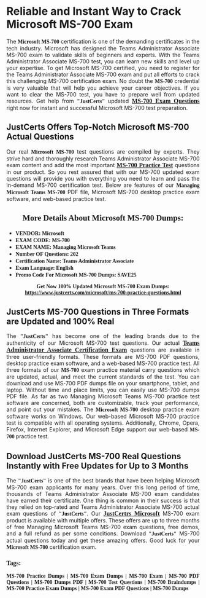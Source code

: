 <h1><strong>Reliable and Instant Way to Crack Microsoft MS-700 Exam</strong></h1>

<p style="text-align: justify;">The <span style="font-family:Georgia,serif;"><strong>Microsoft MS-700</strong></span> certification is one of the demanding certificates in the tech industry. Microsoft has designed the Teams Administrator Associate MS-700 exam to validate skills of beginners and experts. With the Teams Administrator Associate MS-700 test, you can learn new skills and level up your expertise. To get Microsoft MS-700 certified, you need to register for the Teams Administrator Associate MS-700 exam and put all efforts to crack this challenging MS-700 certification exam. No doubt the <span style="font-family:Georgia,serif;"><strong> MS-700</strong></span> credential is very valuable that will help you achieve your career objectives. If you want to clear the MS-700 test, you have to prepare well from updated resources. Get help from <span style="font-size:14px;"><span style="font-family:Georgia,serif;"><strong>"JustCerts"</strong></span></span> updated <a href="https://www.justcerts.com/microsoft/ms-700-practice-questions.html"><span style="font-size:16px;"><span style="font-family:Georgia,serif;"><strong>MS-700 Exam Questions</strong></span></span></a> right now for instant and successful Microsoft MS-700 test preparation.</p>

<h2><strong>JustCerts Offers Top-Notch Microsoft MS-700 Actual Questions </strong></h2>

<p style="text-align: justify;">Our real <span style="font-family:Georgia,serif;"><strong>Microsoft MS-700</strong></span> test questions are compiled by experts. They strive hard and thoroughly research Teams Administrator Associate MS-700 exam content and add the most important <a href="https://www.justcerts.com/microsoft/ms-700-practice-questions.html"><span style="font-size:16px;"><span style="font-family:Georgia,serif;"><strong>MS-700 Practice Test</strong></span></span></a> questions in our product. So you rest assured that with our MS-700 updated exam questions will provide you with everything you need to learn and pass the in-demand MS-700 certification test. Below are features of our <span style="font-family:Georgia,serif;"><strong>Managing Microsoft Teams MS-700</strong></span> PDF file, Microsoft MS-700 desktop practice exam software, and web-based practice test.</p>

<h2 style="text-align: center;"><strong><span style="font-family:Georgia,serif;">More Details About Microsoft MS-700 Dumps:</span></strong></h2>

<ul>
	<li style="text-align: justify;"><span style="font-size:14px;"><span style="font-family:Georgia,serif;"><strong>VENDOR: Microsoft</strong></span></span></li>
	<li style="text-align: justify;"><span style="font-size:14px;"><span style="font-family:Georgia,serif;"><strong>EXAM CODE: MS-700</strong></span></span></li>
	<li style="text-align: justify;"><span style="font-size:14px;"><span style="font-family:Georgia,serif;"><strong>EXAM NAME: Managing Microsoft Teams</strong></span></span></li>
	<li style="text-align: justify;"><span style="font-size:14px;"><span style="font-family:Georgia,serif;"><strong>Number OF Questions: 202</strong></span></span></li>
	<li style="text-align: justify;"><span style="font-size:14px;"><span style="font-family:Georgia,serif;"><strong>Certification Name: Teams Administrator Associate</strong></span></span></li>
	<li style="text-align: justify;"><span style="font-size:14px;"><span style="font-family:Georgia,serif;"><strong>Exam Language: English</strong></span></span></li>
	<li style="text-align: justify;"><span style="font-size:14px;"><span style="font-family:Georgia,serif;"><strong>Promo Code For Microsoft MS-700 Dumps: SAVE25</strong></span></span></li>
</ul>

<p style="text-align: center;"><strong><span style="font-family:Georgia,serif;"><span style="font-size:14px;">Get Now 100% Updated Microsoft MS-700 Exam Dumps:</span> <a href="https://www.justcerts.com/microsoft/ms-700-practice-questions.html">https://www.justcerts.com/microsoft/ms-700-practice-questions.html</a></span></strong></p>

<h2><strong>JustCerts MS-700 Questions in Three Formats are Updated and 100% Real</strong></h2>

<p style="text-align: justify;">The <span style="font-size:14px;"><span style="font-family:Georgia,serif;"><strong>"JustCerts"</strong></span></span> has become one of the leading brands due to the authenticity of our Microsoft MS-700 test questions. Our actual <a href="https://www.justcerts.com/microsoft/teams-administrator-associate-certification-exams.html"><span style="font-size:16px;"><span style="font-family:Georgia,serif;"><strong>Teams Administrator Associate Certification Exam</strong></span></span></a> questions are available in three user-friendly formats. These formats are MS-700 PDF questions, desktop practice exam software, and a web-based MS-700 practice test. All three formats of our <strong><span style="font-family:Georgia,serif;"> MS-700</span></strong> exam practice material carry questions which are updated, actual, and meet the current standards of the test. You can download and use MS-700 PDF dumps file on your smartphone, tablet, and laptop. Without time and place limits, you can easily use MS-700 dumps PDF file. As far as two Managing Microsoft Teams MS-700 practice test software are concerned, both are customizable, track your performance, and point out your mistakes. The <span style="font-family:Georgia,serif;"><strong>Microsoft MS-700</strong></span> desktop practice exam software works on Windows. Our web-based Microsoft MS-700 practice test is compatible with all operating systems. Additionally, Chrome, Opera, Firefox, Internet Explorer, and Microsoft Edge support our web-based <span style="font-family:Georgia,serif;"><strong>MS-700 </strong></span> practice test.</p>

<h2><strong>Download JustCerts MS-700 Real Questions Instantly with Free Updates for Up to 3 Months</strong></h2>

<p style="text-align: justify;">The <span style="font-family:Georgia,serif;"><span style="font-size:14px;"><strong>"JustCerts"</strong></span></span> is one of the best brands that have been helping Microsoft MS-700 exam applicants for many years. Over this long period of time, thousands of Teams Administrator Associate MS-700 exam candidates have earned their certificate. One thing is common in their success is that they relied on top-rated and Teams Administrator Associate MS-700 actual exam questions of <span style="font-family:Georgia,serif;"><span style="font-size:14px;"><strong>"JustCerts"</strong></span></span>. Our <a href="https://www.justcerts.com/microsoft-certification-exams.html"><span style="font-size:16px;"><span style="font-family:Georgia,serif;"><strong>JustCertrs Microsoft</strong></span></span></a> MS-700 exam product is available with multiple offers. These offers are up to three months of free Managing Microsoft Teams MS-700 exam questions, free demos, and a full refund as per some conditions. Download <span style="font-family:Georgia,serif;"><span style="font-size:14px;"><strong>"JustCerts"</strong></span></span> MS-700 actual questions today and get these amazing offers. Good luck for your <span style="font-family:Georgia,serif;"><strong>Microsoft MS-700</strong></span> certification exam.</p>

<h3 style="text-align: justify;"><span style="font-family:Georgia,serif;"><strong>Tags:</strong></span></h3>

<p style="text-align: justify;"><span style="font-family:Georgia,serif;"><strong>MS-700 Practice Dumps | MS-700 Exam Dumps | MS-700 Exam | MS-700 PDF Questions | MS-700 Dumps PDF | MS-700 Test Questions | MS-700 Braindumps | MS-700 Practice Exam Dumps | MS-700 Exam PDF Questions | MS-700 Dumps</strong></span></p>
